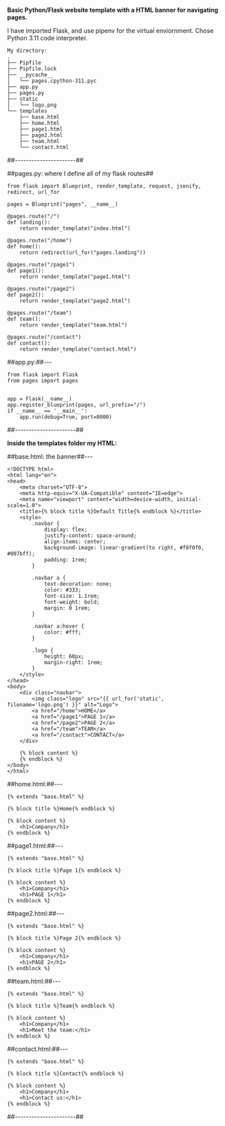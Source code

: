 **Basic Python/Flask website template with a HTML banner for navigating pages.**

I have imported Flask, and use pipenv for the virtual enviornment. Chose Python 3.11 code interpreter.


```
My directory:
.
├── Pipfile
├── Pipfile.lock
├── __pycache__
│   └── pages.cpython-311.pyc
├── app.py
├── pages.py
├── static
│   └── logo.png
└── templates
    ├── base.html
    ├── home.html
    ├── page1.html
    ├── page2.html
    ├── team.html
    └── contact.html
```
##----------------------##

##pages.py: where I define all of my flask routes##
```
from flask import Blueprint, render_template, request, jsonify, redirect, url_for

pages = Blueprint("pages", __name__)

@pages.route("/")
def landing():
    return render_template("index.html")

@pages.route("/home")
def home():
    return redirect(url_for("pages.landing"))

@pages.route("/page1")
def page1():
    return render_template("page1.html")

@pages.route("/page2")
def page2():
    return render_template("page2.html")

@pages.route("/team")
def team():
    return render_template("team.html")

@pages.route("/contact")
def contact():
    return render_template("contact.html")
```

##app.py:##---
```
from flask import Flask
from pages import pages


app = Flask(__name__)
app.register_blueprint(pages, url_prefix="/")
if __name__ == '__main__':
    app.run(debug=True, port=8000)
```
##----------------------##

**Inside the templates folder my HTML:**

##base.html: the banner##---
```
<!DOCTYPE html>
<html lang="en">
<head>
    <meta charset="UTF-8">
    <meta http-equiv="X-UA-Compatible" content="IE=edge">
    <meta name="viewport" content="width=device-width, initial-scale=1.0">
    <title>{% block title %}Default Title{% endblock %}</title>
    <style>
        .navbar {
            display: flex;
            justify-content: space-around;
            align-items: center;
            background-image: linear-gradient(to right, #f0f0f0, #007bff);
            padding: 1rem;
        }

        .navbar a {
            text-decoration: none;
            color: #333;
            font-size: 1.1rem;
            font-weight: bold;
            margin: 0 1rem;
        }

        .navbar a:hover {
            color: #fff;
        }

        .logo {
            height: 60px;
            margin-right: 1rem;
        }
    </style>
</head>
<body>
    <div class="navbar">
        <img class="logo" src="{{ url_for('static', filename='logo.png') }}" alt="Logo">
        <a href="/home">HOME</a>
        <a href="/page1">PAGE 1</a>
        <a href="/page2">PAGE 2</a>
        <a href="/team">TEAM</a>
        <a href="/contact">CONTACT</a>
    </div>

    {% block content %}
    {% endblock %}
</body>
</html>
```

##home.html:##---
```
{% extends "base.html" %}

{% block title %}Home{% endblock %}

{% block content %}
    <h1>Company</h1>
{% endblock %}
```

##page1.html:##---
```
{% extends "base.html" %}

{% block title %}Page 1{% endblock %}

{% block content %}
    <h1>Company</h1>
    <h1>PAGE 1</h1>
{% endblock %}
```

##page2.html:##---
```
{% extends "base.html" %}

{% block title %}Page 2{% endblock %}

{% block content %}
    <h1>Company</h1>
    <h1>PAGE 2</h1>
{% endblock %}
```

##team.html:##---
```
{% extends "base.html" %}

{% block title %}Team{% endblock %}

{% block content %}
    <h1>Company</h1>
    <h1>Meet the team:</h1>
{% endblock %}
```

##contact.html:##---
```
{% extends "base.html" %}

{% block title %}Contact{% endblock %}

{% block content %}
    <h1>Company</h1>
    <h1>Contact us:</h1>
{% endblock %}
```
##----------------------##
